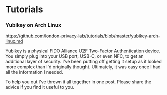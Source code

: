 # Tutorials

### Yubikey on Arch Linux

https://github.com/london-privacy-lab/tutorials/blob/master/yubikey-arch-linux.md

Yubikey is a physical FIDO Alliance U2F Two-Factor Authentication device. You simply plug into your USB port, USB-C, or even NFC, to get an additional layer of security. I've been putting off getting it setup as it looked more complex than I'd originally thought. Ultimately, it was easy once I had all the information I needed.

To help you out I've thrown it all together in one post. Please share the advice if you find it useful to you.

